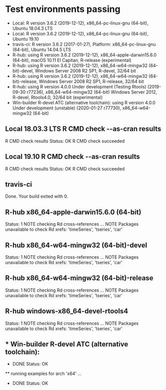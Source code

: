 
# Test environments passing
* Local: R version 3.6.2 (2019-12-12), x86_64-pc-linux-gnu (64-bit), 
Ubuntu 18.04.3 LTS
* Local: R version 3.6.2 (2019-12-12), x86_64-pc-linux-gnu (64-bit), 
Ubuntu 19.10
* travis-ci: R version 3.6.2 (2017-01-27), Platform: x86_64-pc-linux-gnu (64-bit), 
Ubuntu 14.04.5 LTS
* R-hub: using R version 3.6.2 (2019-12-12), x86_64-apple-darwin15.6.0 (64-bit), 
macOS 10.11 El Capitan, R-release (experimental)
* R-hub: using R version 3.6.2 (2019-12-12), x86_64-w64-mingw32 (64-bit)-devel, 
Windows Server 2008 R2 SP1, R-devel, 32/64 bit 
* R-hub: using R version 3.6.2 (2019-12-12), x86_64-w64-mingw32 (64-bit)-release, 
Windows Server 2008 R2 SP1, R-release, 32/64 bit
* R-hub: using R version 4.0.0 Under development (Testing Rtools) (2019-09-30 r77236), 
x86_64-w64-mingw32 (64-bit) 
Windows Server 2012, R-devel, Rtools4.0, 32/64 bit (experimental)
* Win-builder R-devel ATC (alternative toolchain): using R version 4.0.0 Under development (unstable) (2020-01-27 r77730),
x86_64-w64-mingw32 (64-bit)


## Local 18.03.3 LTS R CMD check --as-cran results
R CMD check results
Status: OK
R CMD check succeeded

## Local 19.10 R CMD check --as-cran results
R CMD check results
Status: OK
R CMD check succeeded

## travis-ci
Done. Your build exited with 0.

## R-hub x86_64-apple-darwin15.6.0 (64-bit)
Status: 1 NOTE
checking Rd cross-references ... NOTE
Packages unavailable to check Rd xrefs: 'timeSeries', 'tseries', 'car'

## R-hub x86_64-w64-mingw32 (64-bit)-devel
Status: 1 NOTE
checking Rd cross-references ... NOTE
Packages unavailable to check Rd xrefs: 'timeSeries', 'tseries', 'car'

## R-hub x86_64-w64-mingw32 (64-bit)-release
Status: 1 NOTE
checking Rd cross-references ... NOTE
Packages unavailable to check Rd xrefs: 'timeSeries', 'tseries', 'car'

## R-hub windows-x86_64-devel-rtools4
Status: 1 NOTE
checking Rd cross-references ... NOTE
Packages unavailable to check Rd xrefs: 'timeSeries', 'tseries', 'car'

## * Win-builder R-devel ATC (alternative toolchain):
* DONE
Status: OK

** running examples for arch 'x64' ... 
* DONE
Status: OK